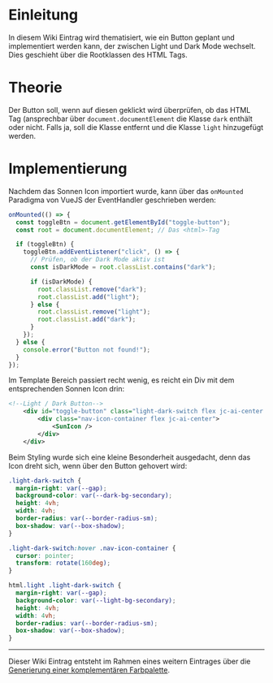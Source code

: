 # Einleitung

In diesem Wiki Eintrag wird thematisiert, wie ein Button geplant und implementiert werden kann, der zwischen Light und Dark Mode wechselt. Dies geschieht über die Rootklassen des HTML Tags.

# Theorie

Der Button soll, wenn auf diesen geklickt wird überprüfen, ob das HTML Tag (ansprechbar über `document.documentElement` die Klasse `dark` enthält oder nicht. Falls ja, soll die Klasse entfernt und die Klasse `light` hinzugefügt werden.

# Implementierung

Nachdem das Sonnen Icon importiert wurde, kann über das `onMounted` Paradigma von VueJS der EventHandler geschrieben werden:

```javascript
onMounted(() => {
  const toggleBtn = document.getElementById("toggle-button");
  const root = document.documentElement; // Das <html>-Tag

  if (toggleBtn) {
    toggleBtn.addEventListener("click", () => {
      // Prüfen, ob der Dark Mode aktiv ist
      const isDarkMode = root.classList.contains("dark");

      if (isDarkMode) {
        root.classList.remove("dark");
        root.classList.add("light");
      } else {
        root.classList.remove("light");
        root.classList.add("dark");
      }
    });
  } else {
    console.error("Button not found!");
  }
});
```

Im Template Bereich passiert recht wenig, es reicht ein Div mit dem entsprechenden Sonnen Icon drin:

```xml
<!--Light / Dark Button-->
    <div id="toggle-button" class="light-dark-switch flex jc-ai-center z-2">
        <div class="nav-icon-container flex jc-ai-center">
            <SunIcon />
        </div>
    </div>
```

Beim Styling wurde sich eine kleine Besonderheit ausgedacht, denn das Icon dreht sich, wenn über den Button gehovert wird:

```css
.light-dark-switch {
  margin-right: var(--gap);
  background-color: var(--dark-bg-secondary);
  height: 4vh;
  width: 4vh;
  border-radius: var(--border-radius-sm);
  box-shadow: var(--box-shadow);
}

.light-dark-switch:hover .nav-icon-container {
  cursor: pointer;
  transform: rotate(160deg);
}

html.light .light-dark-switch {
  margin-right: var(--gap);
  background-color: var(--light-bg-secondary);
  height: 4vh;
  width: 4vh;
  border-radius: var(--border-radius-sm);
  box-shadow: var(--box-shadow);
}
```

---

Dieser Wiki Eintrag entsteht im Rahmen eines weitern Eintrages über die [Generierung einer komplementären Farbpalette](https://gitlab.hsrw.eu/lv-webentwicklung/2024-25/mi/foxbase-semantische-suche/-/wikis/Front-End/Generierung-einer-komplement%C3%A4ren-Palette).
